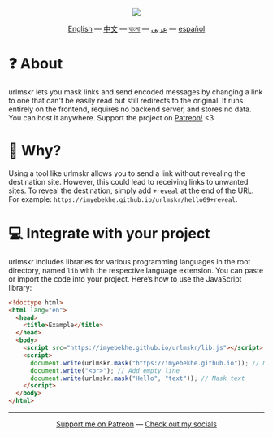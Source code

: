 <p align="center"><img src="./urlmskr.svg"></p>

<p align="center"><a href="./README.md">English</a> — <a href="./README_zh.md">中文</a> — <a href="./README_bn.md">বাংলা</a> — <a href="./README_bn.md">عربي</a> — <a href="./README_es.md">español</a></p>

# ❓ About

urlmskr lets you mask links and send encoded messages by changing a link to one that can't be easily read but still redirects to the original. It runs entirely on the frontend, requires no backend server, and stores no data. You can host it anywhere. Support the project on [Patreon!](https://www.patreon.com/imyebekhe) <3

# 🤔 Why?

Using a tool like urlmskr allows you to send a link without revealing the destination site. However, this could lead to receiving links to unwanted sites. To reveal the destination, simply add `+reveal` at the end of the URL. For example: `https://imyebekhe.github.io/urlmskr/hello69+reveal`.

# 💻 Integrate with your project

urlmskr includes libraries for various programming languages in the root directory, named `lib` with the respective language extension. You can paste or import the code into your project. Here’s how to use the JavaScript library:

```html
<!doctype html>
<html lang="en">
  <head>
    <title>Example</title>
  </head>
  <body>
    <script src="https://imyebekhe.github.io/urlmskr/lib.js"></script>
    <script>
      document.write(urlmskr.mask("https://imyebekhe.github.io")); // Mask URL
      document.write("<br>"); // Add empty line
      document.write(urlmskr.mask("Hello", "text")); // Mask text
    </script>
  </body>
</html>
```

---

<p align="center"><a href="https://www.patreon.com/imyebekhe">Support me on Patreon</a> — <a href="https://github.com/imyebekhe/socials">Check out my socials</a></p>

